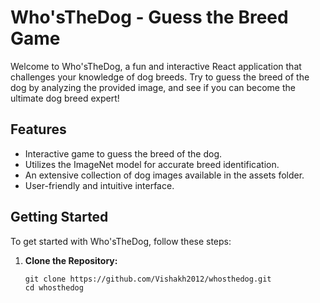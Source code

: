 # Who'sTheDog - Guess the Breed Game

Welcome to Who'sTheDog, a fun and interactive React application that challenges your knowledge of dog breeds. Try to guess the breed of the dog by analyzing the provided image, and see if you can become the ultimate dog breed expert!

## Features

- Interactive game to guess the breed of the dog.
- Utilizes the ImageNet model for accurate breed identification.
- An extensive collection of dog images available in the assets folder.
- User-friendly and intuitive interface.

## Getting Started

To get started with Who'sTheDog, follow these steps:

1. **Clone the Repository:**

   ```shell
   git clone https://github.com/Vishakh2012/whosthedog.git
   cd whosthedog

